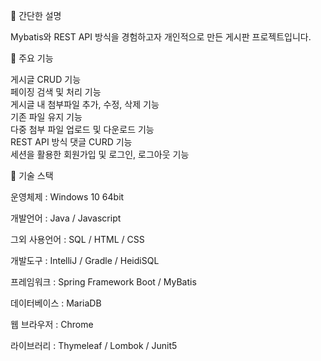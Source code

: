 📌 간단한 설명

Mybatis와 REST API 방식을 경험하고자 개인적으로 만든 게시판 프로젝트입니다.

📌 주요 기능

게시글 CRUD 기능<br>
페이징 검색 및 처리 기능<br>
게시글 내 첨부파일 추가, 수정, 삭제 기능<br>
기존 파일 유지 기능<br>
다중 첨부 파일 업로드 및 다운로드 기능<br>
REST API 방식 댓글 CURD 기능<br>
세션을 활용한 회원가입 및 로그인, 로그아웃 기능<br>


🔨 기술 스택

운영체제 : Windows 10 64bit

개발언어 : Java / Javascript

그외 사용언어 : SQL / HTML / CSS 

개발도구 : IntelliJ / Gradle / HeidiSQL

프레임워크 : Spring Framework Boot / MyBatis

데이터베이스 : MariaDB

웹 브라우저 : Chrome

라이브러리 : Thymeleaf / Lombok / Junit5

